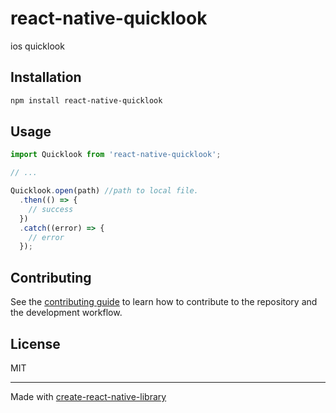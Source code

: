 # react-native-quicklook

ios quicklook

## Installation

```sh
npm install react-native-quicklook
```

## Usage

```js
import Quicklook from 'react-native-quicklook';

// ...

Quicklook.open(path) //path to local file.
  .then(() => {
    // success
  })
  .catch((error) => {
    // error
  });
```

## Contributing

See the [contributing guide](CONTRIBUTING.md) to learn how to contribute to the repository and the development workflow.

## License

MIT

---

Made with [create-react-native-library](https://github.com/callstack/react-native-builder-bob)
